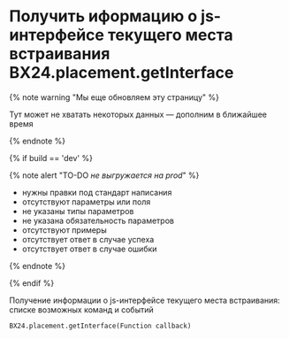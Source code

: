 # Получить иформацию о js-интерфейсе текущего места встраивания BX24.placement.getInterface

{% note warning "Мы еще обновляем эту страницу" %}

Тут может не хватать некоторых данных — дополним в ближайшее время

{% endnote %}

{% if build == 'dev' %}

{% note alert "TO-DO _не выгружается на prod_" %}

- нужны правки под стандарт написания
- отсутствуют параметры или поля
- не указаны типы параметров
- не указана обязательность параметров
- отсутствуют примеры
- отсутствует ответ в случае успеха
- отсутствует ответ в случае ошибки

{% endnote %}

{% endif %}


Получение информации о js-интерфейсе текущего места встраивания: списке возможных команд и событий

`BX24.placement.getInterface(Function callback)`